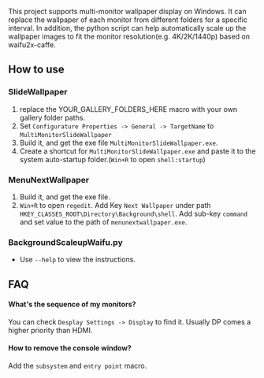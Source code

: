 This project supports multi-monitor wallpaper display on Windows. It can replace the wallpaper of each monitor from different folders for a specific interval. In addition, the python script can help automatically scale up the wallpaper images to fit the monitor resolution(e.g. 4K/2K/1440p) based on waifu2x-caffe.

## How to use

### SlideWallpaper

1. replace the YOUR_GALLERY_FOLDERS_HERE macro with your own gallery folder paths.
2. Set `Configurature Properties -> General -> TargetName` to `MultiMonitorSlideWallpaper`
3. Build it, and get the exe file `MultiMonitorSlideWallpaper.exe`.
4. Create a shortcut for `MultiMonitorSlideWallpaper.exe` and paste it to the system auto-startup folder.(`Win+R` to open `shell:startup`)

### MenuNextWallpaper
1. Build it, and get the exe file.
2. `Win+R` to open `regedit`. Add Key `Next Wallpaper` under path `HKEY_CLASSES_ROOT\Directory\Background\shell`. Add sub-key `command` and set value to the path of `menunextwallpaper.exe`.

### BackgroundScaleupWaifu.py

- Use `--help` to view the instructions.

## FAQ

#### What's the sequence of my monitors?

You can check `Desplay Settings -> Display` to find it. Usually DP comes a higher priority than HDMI.

#### How to remove the console window?

Add the `subsystem` and `entry point` macro.